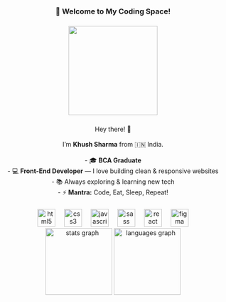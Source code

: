 <h3 align="center">🚀 Welcome to My Coding Space!</h3>

###

<div align="center">
  <img height="200" src="https://media3.giphy.com/media/v1.Y2lkPTc5MGI3NjExajQ4ZG5wODZjcTYwNWwxaGx6Y3poZWJwN2llMjE3N2VuOW9jcXJ2biZlcD12MV9pbnRlcm5hbF9naWZfYnlfaWQmY3Q9Zw/Npdl9kOaKFJHuRCBGx/giphy.gif" />
</div>

###

<p align="center">Hey there! 👋<br><br>
I’m <strong>Khush Sharma</strong> from 🇮🇳 India.<br><br>
- 🎓 <strong>BCA Graduate</strong><br>
- 💻 <strong>Front-End Developer</strong> — I love building clean & responsive websites<br>
- 📚 Always exploring & learning new tech<br>
- ⚡ <strong>Mantra:</strong> Code, Eat, Sleep, Repeat!
</p>

###

<div align="center">
  <img src="https://cdn.jsdelivr.net/gh/devicons/devicon/icons/html5/html5-original.svg" height="40" alt="html5 logo" />
  <img width="12" />
  <img src="https://cdn.jsdelivr.net/gh/devicons/devicon/icons/css3/css3-original.svg" height="40" alt="css3 logo" />
  <img width="12" />
  <img src="https://cdn.jsdelivr.net/gh/devicons/devicon/icons/javascript/javascript-original.svg" height="40" alt="javascript logo" />
  <img width="12" />
  <img src="https://cdn.jsdelivr.net/gh/devicons/devicon/icons/sass/sass-original.svg" height="40" alt="sass logo" />
  <img width="12" />
  <img src="https://cdn.jsdelivr.net/gh/devicons/devicon/icons/react/react-original.svg" height="40" alt="react logo" />
  <img width="12" />
  <img src="https://cdn.jsdelivr.net/gh/devicons/devicon/icons/figma/figma-original.svg" height="40" alt="figma logo" />
</div>



<div align="center">
  <img src="https://github-readme-stats.vercel.app/api?username=MadeByKhush&hide_title=false&hide_rank=false&show_icons=true&include_all_commits=true&count_private=true&disable_animations=false&theme=dracula&locale=en&hide_border=false&order=1" height="150" alt="stats graph" />
  <img src="https://github-readme-stats.vercel.app/api/top-langs?username=MadeByKhush&locale=en&hide_title=false&layout=compact&card_width=320&langs_count=5&theme=dracula&hide_border=false&order=2" height="150" alt="languages graph" />
</div>
